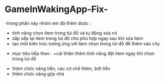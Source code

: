 # GameInWakingApp-Fix-
-trong phần này nhóm em đã thêm được :
+ tính năng chọn item trong túi đồ và tự động xóa nó
+ sắp xếp lại item trong túi đồ cho phù hợp ngay sau khi xóa item
+ tạo một kiên trúc tương ứng với item chọn trong túi đồ để thêm vào city
- mục tiêu tiếp theo :
+cải thiện thêm tính năng đặt item ngay khi chọn trong túi đồ
+ thêm chức năng tiền, các cơ chế thêm, bớt tiền
+ thêm chức năng gộp nhà
